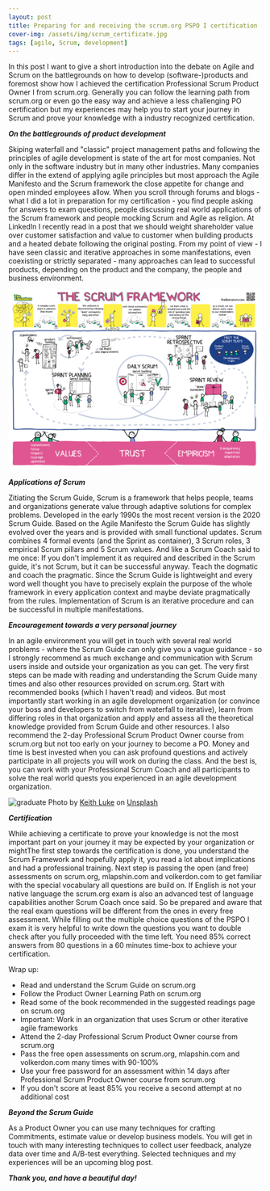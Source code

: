 ```yaml
---
layout: post
title: Preparing for and receiving the scrum.org PSPO I certification
cover-img: /assets/img/scrum_certificate.jpg
tags: [agile, Scrum, development]
---
```


In this post I want to give a short introduction into the debate on Agile and Scrum on the battlegrounds on how to develop (software-)products and foremost show how I achieved the certification Professional Scrum Product Owner I from scrum.org. Generally you can follow the learning path from scrum.org or even go the easy way and achieve a less challenging PO certification but my experiences may help you to start your journey in Scrum and prove your knowledge with a industry recognized certification.

***On the battlegrounds of product development***

Skiping waterfall and "classic" project management paths and following the principles of agile development is state of the art for most companies. Not only in the software industry but in many other industries. Many companies differ in the extend of applying agile principles but most approach the Agile Manifesto and the Scrum framework the close appetite for change and open minded employees allow. When you scroll through forums and blogs - what I did a lot in preparation for my certification - you find people asking for answers to exam questions, people discussing real world applications of the Scrum framework and people mocking Scrum and Agile as religion. At LinkedIn I recently read in a post that we should weight shareholder value over customer satisfaction and value to customer when building products and a heated debate following the original posting. 
From my point of view - I have seen classic and iterative approaches in some manifestations, even coexisting or strictly separated - many approaches can lead to successful products, depending on the product and the company, the people and business environment. 

![scrum](/assets/img/liberators_scrum.png) 

***Applications of Scrum***

Zitiating the Scrum Guide, Scrum is a framework that helps people, teams and organizations generate value through adaptive solutions for complex problems. Developed in the early 1990s the most recent version is the 2020 Scrum Guide. Based on the Agile Manifesto the Scrum Guide has slightly evolved over the years and is provided with small functional updates. Scrum combines 4 formal events (and the Sprint as container), 3 Scrum roles, 3 empirical Scrum pillars and 5 Scrum values. And like a Scrum Coach said to me once: If you don't implement it as required and described in the Scrum guide, it's not Scrum, but it can be successful anyway. Teach the dogmatic and coach the pragmatic. Since the Scrum Guide is lightweight and every word well thought you have to precisely explain the purpose of the whole framework in every application context and maybe deviate pragmatically from the rules. Implementation of Scrum is an iterative procedure and can be successful in multiple manifestations. 

***Encouragement towards a very personal journey***

In an agile environment you will get in touch with several real world problems - where the Scrum Guide can only give you a vague guidance - so I strongly recommend as much exchange and communication with Scrum users inside and outside your organization as you can get. The very first steps can be made with reading and understanding the Scrum Guide many times and also other resources provided on scrum.org. Start with recommended books (which I haven't read) and videos. But most importantly start working in an agile development organization (or convince your boss and developers to switch from waterfall to iterative), learn from differing roles in that organization and apply and assess all the theoretical knowledge provided from Scrum Guide and other resources. I also recommend the 2-day Professional Scrum Product Owner course from scrum.org but not too early on your journey to become a PO. Money and time is best invested when you can ask profound questions and actively participate in all projects you will work on during the class. And the best is, you can work with your Professional Scrum Coach and all participants to solve the real world quests you experienced in an agile development organization. 

![graduate](/assets/img/graduation.jpg) 
<span>Photo by <a href="https://unsplash.com/@lukephotography?utm_source=unsplash&amp;utm_medium=referral&amp;utm_content=creditCopyText">Keith Luke</a> on <a href="https://unsplash.com/s/photos/graduation?utm_source=unsplash&amp;utm_medium=referral&amp;utm_content=creditCopyText">Unsplash</a></span>

***Certification***

While achieving a certificate to prove your knowledge is not the most important part on your journey it may be expected by your organization or mightThe first step towards the certification is done, you understand the Scrum Framework and hopefully apply it, you read a lot about implications and had a professional training. Next step is passing the open (and free) assessments on scrum.org, mlapshin.com and volkerdon.com to get familiar with the special vocabulary all questions are build on. If English is not your native language the scrum.org exam is also an advanced test of language capabilities another Scrum Coach once said. So be prepared and aware that the real exam questions will be different from the ones in every free assessment. While filling out the multiple choice questions of the PSPO I exam it is very helpful to write down the questions you want to double check after you fully proceeded with the time left. You need 85% correct answers from 80 questions in a 60 minutes time-box to achieve your certification.

Wrap up:  
- Read and understand the Scrum Guide on scrum.org  
- Follow the Product Owner Learning Path on scrum.org  
- Read some of the book recommended in the suggested readings page on scrum.org  
- Important: Work in an organization that uses Scrum or other iterative agile frameworks  
- Attend the 2-day Professional Scrum Product Owner course from scrum.org  
- Pass the free open assessments on scrum.org, mlapshin.com and volkerdon.com many times with 90-100%  
- Use your free password for an assessment within 14 days after Professional Scrum Product Owner course from scrum.org  
- If you don't score at least 85% you receive a second attempt at no additional cost  


***Beyond the Scrum Guide***

As a Product Owner you can use many techniques for crafting Commitments, estimate value or develop business models. You will get in touch with many interesting techniques to collect user feedback, analyze data over time and A/B-test everything. Selected techniques and my experiences will be an upcoming blog post.

***Thank you, and have a beautiful day!***

